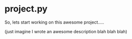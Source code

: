 # project.py

So, lets start working on this awesome project.....

(just imagine I wrote an awesome description blah blah blah)
